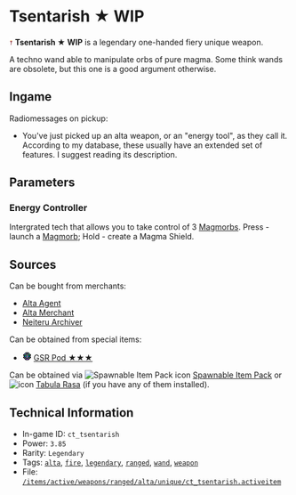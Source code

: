 # Tsentarish ★ WIP

<img src="https://raw.githubusercontent.com/Ceterai/Enternia/main/items/active/weapons/ranged/alta/unique/ct_tsentarish.png" alt="Tsentarish ★ WIP icon" loading="lazy" width="auto" height="16px"/> **Tsentarish ★ WIP** is a legendary one-handed fiery unique weapon.

A techno wand able to manipulate orbs of pure magma. Some think wands are obsolete, but this one is a good argument otherwise.

## Ingame

Radiomessages on pickup:

- You've just picked up an alta weapon, or an "energy tool", as they call it. According to my database, these usually have an extended set of features. I suggest reading its description.

## Parameters

### Energy Controller

Intergrated tech that allows you to take control of 3 [Magmorbs](https://ceterai.github.io/MyEnternia/Wiki/Magmorbs).
Press - launch a [Magmorb](https://ceterai.github.io/MyEnternia/Wiki/Magmorb);
Hold - create a Magma Shield.

## Sources

Can be bought from merchants:

- [Alta Agent](https://ceterai.github.io/MyEnternia/Wiki/AltaAgent)
- [Alta Merchant](https://ceterai.github.io/MyEnternia/Wiki/AltaMerchant)
- [Neiteru Archiver](https://ceterai.github.io/MyEnternia/Wiki/NeiteruArchiver)

Can be obtained from special items:

- <img src="https://raw.githubusercontent.com/Ceterai/Enternia/main/items/active/alta/loot/other/gsr.png" alt="GSR Pod ★★★ icon" loading="lazy" width="auto" height="16px"/> [GSR Pod ★★★](https://ceterai.github.io/MyEnternia/Wiki/GSRPod)

Can be obtained via <img src="https://raw.githubusercontent.com/Silverfeelin/Starbound-SpawnableItemPack/master/interface/sip/iconSmall.png" alt="Spawnable Item Pack icon" width="18" height="14"/> [Spawnable Item Pack](https://steamcommunity.com/sharedfiles/filedetails/?id=733665104) or <img src="https://steamuserimages-a.akamaihd.net/ugc/263843960696222713/3EC9A7C005541F7D577EBCB8C5736B4EFC9973D6/" alt="icon" width="8" height="12"/> [Tabula Rasa](https://community.playstarbound.com/resources/the-tabula-rasa.3222/) (if you have any of them installed).

## Technical Information

- In-game ID: `ct_tsentarish`
- Power: `3.85`
- Rarity: `Legendary`
- Tags: [`alta`](https://ceterai.github.io/MyEnternia/Wiki/Tags/Alta), [`fire`](https://ceterai.github.io/MyEnternia/Wiki/Tags/Fire), [`legendary`](https://ceterai.github.io/MyEnternia/Wiki/Tags/Legendary), [`ranged`](https://ceterai.github.io/MyEnternia/Wiki/Tags/Ranged), [`wand`](https://ceterai.github.io/MyEnternia/Wiki/Tags/Wand), [`weapon`](https://ceterai.github.io/MyEnternia/Wiki/Tags/Weapon)
- File: [`/items/active/weapons/ranged/alta/unique/ct_tsentarish.activeitem`](https://github.com/Ceterai/Enternia/blob/main/items/active/weapons/ranged/alta/unique/ct_tsentarish.activeitem)
